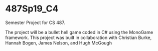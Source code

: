 # 487Sp19_C4

Semester Project for CS 487.

The project will be a bullet hell game coded in C# using the MonoGame framework. This project was built in collaboration with Christian Burke, Hannah Bogen, James Nelson, and Hugh McGough
